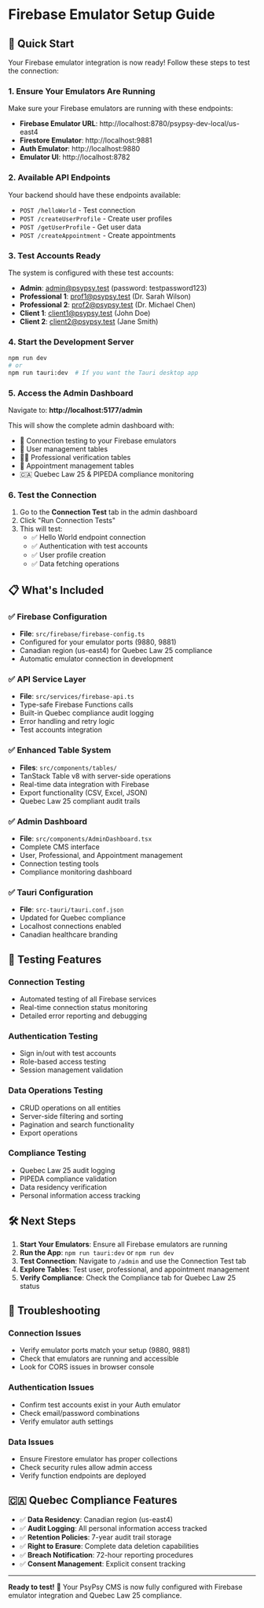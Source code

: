 # Firebase Emulator Setup Guide

## 🚀 Quick Start

Your Firebase emulator integration is now ready! Follow these steps to test the connection:

### 1. Ensure Your Emulators Are Running

Make sure your Firebase emulators are running with these endpoints:
- **Firebase Emulator URL**: http://localhost:8780/psypsy-dev-local/us-east4
- **Firestore Emulator**: http://localhost:9881
- **Auth Emulator**: http://localhost:9880
- **Emulator UI**: http://localhost:8782

### 2. Available API Endpoints

Your backend should have these endpoints available:
- `POST /helloWorld` - Test connection
- `POST /createUserProfile` - Create user profiles
- `POST /getUserProfile` - Get user data
- `POST /createAppointment` - Create appointments

### 3. Test Accounts Ready

The system is configured with these test accounts:
- **Admin**: admin@psypsy.test (password: testpassword123)
- **Professional 1**: prof1@psypsy.test (Dr. Sarah Wilson)
- **Professional 2**: prof2@psypsy.test (Dr. Michael Chen)
- **Client 1**: client1@psypsy.test (John Doe)
- **Client 2**: client2@psypsy.test (Jane Smith)

### 4. Start the Development Server

```bash
npm run dev
# or
npm run tauri:dev  # If you want the Tauri desktop app
```

### 5. Access the Admin Dashboard

Navigate to: **http://localhost:5177/admin**

This will show the complete admin dashboard with:
- 🔗 Connection testing to your Firebase emulators
- 👥 User management tables
- 👩‍⚕️ Professional verification tables
- 📅 Appointment management tables
- 🇨🇦 Quebec Law 25 & PIPEDA compliance monitoring

### 6. Test the Connection

1. Go to the **Connection Test** tab in the admin dashboard
2. Click "Run Connection Tests"
3. This will test:
   - ✅ Hello World endpoint connection
   - ✅ Authentication with test accounts
   - ✅ User profile creation
   - ✅ Data fetching operations

## 📋 What's Included

### ✅ Firebase Configuration
- **File**: `src/firebase/firebase-config.ts`
- Configured for your emulator ports (9880, 9881)
- Canadian region (us-east4) for Quebec Law 25 compliance
- Automatic emulator connection in development

### ✅ API Service Layer
- **File**: `src/services/firebase-api.ts`
- Type-safe Firebase Functions calls
- Built-in Quebec compliance audit logging
- Error handling and retry logic
- Test accounts integration

### ✅ Enhanced Table System
- **Files**: `src/components/tables/`
- TanStack Table v8 with server-side operations
- Real-time data integration with Firebase
- Export functionality (CSV, Excel, JSON)
- Quebec Law 25 compliant audit trails

### ✅ Admin Dashboard
- **File**: `src/components/AdminDashboard.tsx`
- Complete CMS interface
- User, Professional, and Appointment management
- Connection testing tools
- Compliance monitoring dashboard

### ✅ Tauri Configuration
- **File**: `src-tauri/tauri.conf.json`
- Updated for Quebec compliance
- Localhost connections enabled
- Canadian healthcare branding

## 🧪 Testing Features

### Connection Testing
- Automated testing of all Firebase services
- Real-time connection status monitoring
- Detailed error reporting and debugging

### Authentication Testing
- Sign in/out with test accounts
- Role-based access testing
- Session management validation

### Data Operations Testing
- CRUD operations on all entities
- Server-side filtering and sorting
- Pagination and search functionality
- Export operations

### Compliance Testing
- Quebec Law 25 audit logging
- PIPEDA compliance validation
- Data residency verification
- Personal information access tracking

## 🛠️ Next Steps

1. **Start Your Emulators**: Ensure all Firebase emulators are running
2. **Run the App**: `npm run tauri:dev` or `npm run dev`
3. **Test Connection**: Navigate to `/admin` and use the Connection Test tab
4. **Explore Tables**: Test user, professional, and appointment management
5. **Verify Compliance**: Check the Compliance tab for Quebec Law 25 status

## 🚨 Troubleshooting

### Connection Issues
- Verify emulator ports match your setup (9880, 9881)
- Check that emulators are running and accessible
- Look for CORS issues in browser console

### Authentication Issues
- Confirm test accounts exist in your Auth emulator
- Check email/password combinations
- Verify emulator auth settings

### Data Issues
- Ensure Firestore emulator has proper collections
- Check security rules allow admin access
- Verify function endpoints are deployed

## 🇨🇦 Quebec Compliance Features

- ✅ **Data Residency**: Canadian region (us-east4)
- ✅ **Audit Logging**: All personal information access tracked
- ✅ **Retention Policies**: 7-year audit trail storage
- ✅ **Right to Erasure**: Complete data deletion capabilities
- ✅ **Breach Notification**: 72-hour reporting procedures
- ✅ **Consent Management**: Explicit consent tracking

---

**Ready to test!** 🎉 Your PsyPsy CMS is now fully configured with Firebase emulator integration and Quebec Law 25 compliance.